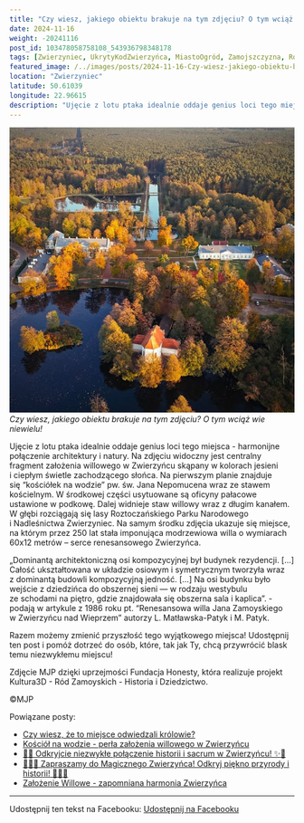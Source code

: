 ```yaml
---
title: "Czy wiesz, jakiego obiektu brakuje na tym zdjęciu? O tym wciąż wie niewielu!"
date: 2024-11-16
weight: -20241116
post_id: 103478058758108_543936798348178
tags: [Zwierzyniec, UkrytyKodZwierzyńca, MiastoOgród, Zamojszczyzna, Roztocze, Lubelskie, villarestituta, turystyka, dziedzictwo, zabytki, krajobrazy, TajemnicePrzeszłości, PodróżeWczasie, MagiczneMiejsce, RoztoczańskiParkNarodowy, NadleśnictwoZwierzyniec]
featured_image: /../images/posts/2024-11-16-Czy-wiesz-jakiego-obiektu-brakuje-na-tym-zdjeciu-O-tym.jpg
location: "Zwierzyniec"
latitude: 50.61039
longitude: 22.96615
description: "Ujęcie z lotu ptaka idealnie oddaje genius loci tego miejsca - harmonijne połączenie architektury i natury.  Na zdjęciu widoczny jest centralny fragme..."
---
```


![Czy wiesz, jakiego obiektu brakuje na tym zdjęciu? O tym wciąż wie niewielu!](/images/posts/2024-11-16-Czy-wiesz-jakiego-obiektu-brakuje-na-tym-zdjeciu-O-tym.jpg)
*Czy wiesz, jakiego obiektu brakuje na tym zdjęciu? O tym wciąż wie niewielu!*

Ujęcie z lotu ptaka idealnie oddaje genius loci tego miejsca - harmonijne połączenie architektury i natury.
Na zdjęciu widoczny jest centralny fragment założenia willowego w Zwierzyńcu skąpany w kolorach jesieni i ciepłym świetle zachodzącego słońca.
Na pierwszym planie znajduje się “kościółek na wodzie” pw. św. Jana Nepomucena wraz ze stawem kościelnym. W środkowej części usytuowane są oficyny pałacowe ustawione w podkowę. Dalej widnieje staw willowy wraz z długim kanałem. W głębi rozciągają się lasy Roztoczańskiego Parku Narodowego i Nadleśnictwa Zwierzyniec.
Na samym środku zdjęcia ukazuje się miejsce, na którym przez 250 lat stała imponująca  modrzewiowa willa o wymiarach 60x12 metrów – serce renesansowego Zwierzyńca.

„Dominantą architektoniczną osi kompozycyjnej był budynek rezydencji. [...] Całość ukształtowana w układzie osiowym i symetrycznym tworzyła wraz z dominantą budowli kompozycyjną jedność. [...]
Na osi budynku było wejście z dziedzińca do obszernej sieni — w rodzaju westybulu ze schodami na piętro, gdzie znajdowała się obszerna sala i kaplica”. - podają w artykule z 1986 roku pt. “Renesansowa willa Jana Zamoyskiego w Zwierzyńcu nad Wieprzem” autorzy L. Matławska-Patyk i M. Patyk.

Razem możemy zmienić przyszłość tego wyjątkowego miejsca! Udostępnij ten post i pomóż dotrzeć do osób, które, tak jak Ty, chcą przywrócić blask temu niezwykłemu miejscu!

Zdjęcie MJP dzięki uprzejmości Fundacja Honesty, która realizuje projekt Kultura3D - Ród Zamoyskich - Historia i Dziedzictwo.



©MJP

Powiązane posty:
- [Czy wiesz, że to miejsce odwiedzali królowie?](/posts/Czy-wiesz-ze-to-miejsce-odwiedzali-krolowie)
- [Kościół na wodzie - perła założenia willowego w Zwierzyńcu](/posts/Kosciol-na-wodzie-perla-zalozenia-willowego-w-Zwierzyncu)
- [🌟✨ Odkryjcie niezwykłe połączenie historii i sacrum w Zwierzyńcu! ✨🌟](/posts/-Odkryjcie-niezwykle-polaczenie-historii-i-sacrum)
- [🌳🏰🦌 Zapraszamy do Magicznego Zwierzyńca! Odkryj piękno przyrody i historii! 🌳🏰🦌](/posts/-Zapraszamy-do-Magicznego-Zwierzynca-Odkryj-piekno-przyrody)
- [Założenie Willowe - zapomniana harmonia Zwierzyńca](/posts/Zalozenie-Willowe-zapomniana-harmonia-Zwierzynca)


---

Udostępnij ten tekst na Facebooku:
[Udostępnij na Facebooku](https://www.facebook.com/sharer/sharer.php?u=https://stowarzyszeniewachniewskiej.pl/posts/Czy-wiesz-jakiego-obiektu-brakuje-na-tym-zdjeciu-O-tym)

<script type="application/ld+json">
{
  "@context": "https://schema.org",
  "@type": "BlogPosting",
  "headline": "Czy wiesz, jakiego obiektu brakuje na tym zdjęciu? O tym wciąż wie niewielu!",
  "datePublished": "2024-11-16",
  "dateModified": "2024-11-16",
  "author": {
    "@type": "Person",
    "name": "Michał Jan Patyk"
  },
  "publisher": {
    "@type": "Organization",
    "name": "Stowarzyszenie im. Aleksandry Wachniewskiej",
    "logo": {
      "@type": "ImageObject",
      "url": "https://stowarzyszeniewachniewskiej.pl/images/logo/logo.svg"
    }
  },
  "mainEntityOfPage": {
    "@type": "WebPage",
    "@id": "https://stowarzyszeniewachniewskiej.pl/posts/Czy-wiesz-jakiego-obiektu-brakuje-na-tym-zdjeciu-O-tym"
  },
  "image": {
    "@type": "ImageObject",
    "url": "https://stowarzyszeniewachniewskiej.pl/images/posts/2024-11-16-Czy-wiesz-jakiego-obiektu-brakuje-na-tym-zdjeciu-O-tym.jpg"
  },
  "articleSection": "Dziedzictwo Kulturowe i Zabytki",
  "keywords": "Zwierzyniec, UkrytyKodZwierzyńca, MiastoOgród, Zamojszczyzna, Roztocze, Lubelskie, villarestituta, turystyka, dziedzictwo, zabytki, krajobrazy, TajemnicePrzeszłości, PodróżeWczasie, MagiczneMiejsce, RoztoczańskiParkNarodowy, NadleśnictwoZwierzyniec",
  "wordCount": 216,
  "articleBody": "Ujęcie z lotu ptaka idealnie oddaje genius loci tego miejsca - harmonijne połączenie architektury i natury. \nNa zdjęciu widoczny jest centralny fragment założenia willowego w Zwierzyńcu skąpany w kolorach jesieni i ciepłym świetle zachodzącego słońca. \nNa pierwszym planie znajduje się “kościółek na wodzie” pw. św. Jana Nepomucena wraz ze stawem kościelnym. W środkowej części usytuowane są oficyny pałacowe ustawione w podkowę. Dalej widnieje staw willowy wraz z długim kanałem. W głębi rozciągają się lasy Roztoczańskiego Parku Narodowego i Nadleśnictwa Zwierzyniec.\nNa samym środku zdjęcia ukazuje się miejsce, na którym przez 250 lat stała imponująca  modrzewiowa willa o wymiarach 60x12 metrów – serce renesansowego Zwierzyńca.\n\n„Dominantą architektoniczną osi kompozycyjnej był budynek rezydencji. [...] Całość ukształtowana w układzie osiowym i symetrycznym tworzyła wraz z dominantą budowli kompozycyjną jedność. [...] \nNa osi budynku było wejście z dziedzińca do obszernej sieni — w rodzaju westybulu ze schodami na piętro, gdzie znajdowała się obszerna sala i kaplica”. - podają w artykule z 1986 roku pt. “Renesansowa willa Jana Zamoyskiego w Zwierzyńcu nad Wieprzem” autorzy L. Matławska-Patyk i M. Patyk.\n\nRazem możemy zmienić przyszłość tego wyjątkowego miejsca! Udostępnij ten post i pomóż dotrzeć do osób, które, tak jak Ty, chcą przywrócić blask temu niezwykłemu miejscu!\n\nZdjęcie dzięki uprzejmości Fundacja Honesty, która realizuje projekt Kultura3D - Ród Zamoyskich - Historia i Dziedzictwo.\n\n               \n\n©MJP",
  "description": "Odkryj piękno Zwierzyńca i jego zabytki.",
  "copyrightHolder": {
    "@type": "Person",
    "name": "Michał Jan Patyk"
  }
}
</script>
<script type="application/ld+json">
{
  "@context": "https://schema.org",
  "@type": "BreadcrumbList",
  "itemListElement": [
    {
      "@type": "ListItem",
      "position": 1,
      "name": "Home",
      "item": "https://stowarzyszeniewachniewskiej.pl"
    },
    {
      "@type": "ListItem",
      "position": 2,
      "name": "posts",
      "item": "https://stowarzyszeniewachniewskiej.pl/posts"
    },
    {
      "@type": "ListItem",
      "position": 3,
      "name": "Czy wiesz, jakiego obiektu brakuje na tym zdjęciu? O tym wciąż wie niewielu!",
      "item": "https://stowarzyszeniewachniewskiej.pl/posts/Czy-wiesz-jakiego-obiektu-brakuje-na-tym-zdjeciu-O-tym"
    }
  ]
}
</script>
